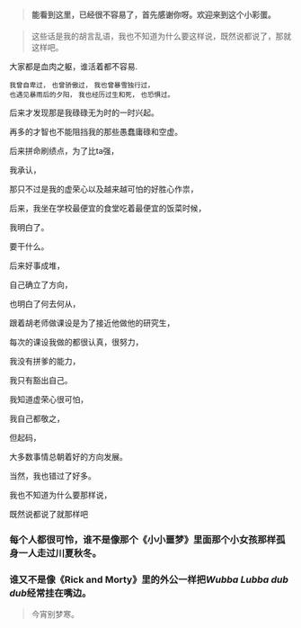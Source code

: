 > #### 能看到这里，已经很不容易了，首先感谢你呀。欢迎来到这个小彩蛋。

>这些话是我的胡言乱语，我也不知道为什么要这样说，既然说都说了，那就这样吧。


大家都是血肉之躯，谁活着都不容易.

`我曾自卑过，` 
`也曾骄傲过，`
`我也曾暴雪独行过，`  
`也遇见暴雨后的夕阳，` 
`我也经历过生和死，`
`也恐惧过。` 

后来才发现那是我碌碌无为时的一时兴起。

再多的才智也不能阻挡我的那些愚蠢庸碌和空虚。

后来拼命刷绩点，为了比ta强，
 
我承认，

那只不过是我的虚荣心以及越来越可怕的好胜心作祟，

后来，我坐在学校最便宜的食堂吃着最便宜的饭菜时候，

我明白了。

要干什么。

后来好事成堆，

自己确立了方向，

也明白了何去何从，

跟着胡老师做课设是为了接近他做他的研究生，

每次的课设我做的都很认真，很努力，

我没有拼爹的能力，

我只有豁出自己。

我知道虚荣心很可怕，

我自己都敬之，

但起码，

大多数事情总朝着好的方向发展。

当然，我也错过了好多。

我也不知道为什么要那样说，

既然说都说了就那样吧
### 每个人都很可怜，谁不是像那个《小小噩梦》里面那个小女孩那样孤身一人走过川夏秋冬。
### 谁又不是像《Rick and Morty》里的外公一样把*Wubba Lubba dub dub*经常挂在嘴边。
>今宵别梦寒。
